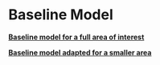 # Baseline Model

**[Baseline model for a full area of interest](ML_MODEL_full.py)**  

**[Baseline model adapted for a smaller area](ML_MODEL_Garanti.py)**
